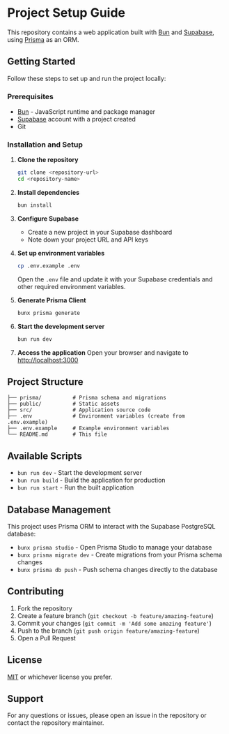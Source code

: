 # Project Setup Guide

This repository contains a web application built with [Bun](https://bun.sh/) and [Supabase](https://supabase.com/), using [Prisma](https://www.prisma.io/) as an ORM.

## Getting Started

Follow these steps to set up and run the project locally:

### Prerequisites

- [Bun](https://bun.sh/) - JavaScript runtime and package manager
- [Supabase](https://supabase.com/) account with a project created
- Git

### Installation and Setup

1. **Clone the repository**

   ```bash
   git clone <repository-url>
   cd <repository-name>
   ```

2. **Install dependencies**

   ```bash
   bun install
   ```

3. **Configure Supabase**

   - Create a new project in your Supabase dashboard
   - Note down your project URL and API keys

4. **Set up environment variables**

   ```bash
   cp .env.example .env
   ```

   Open the `.env` file and update it with your Supabase credentials and other required environment variables.

5. **Generate Prisma Client**

   ```bash
   bunx prisma generate
   ```

6. **Start the development server**

   ```bash
   bun run dev
   ```

7. **Access the application**
   Open your browser and navigate to [http://localhost:3000](http://localhost:3000)

## Project Structure

```
├── prisma/          # Prisma schema and migrations
├── public/          # Static assets
├── src/             # Application source code
├── .env             # Environment variables (create from .env.example)
├── .env.example     # Example environment variables
└── README.md        # This file
```

## Available Scripts

- `bun run dev` - Start the development server
- `bun run build` - Build the application for production
- `bun run start` - Run the built application

## Database Management

This project uses Prisma ORM to interact with the Supabase PostgreSQL database:

- `bunx prisma studio` - Open Prisma Studio to manage your database
- `bunx prisma migrate dev` - Create migrations from your Prisma schema changes
- `bunx prisma db push` - Push schema changes directly to the database

## Contributing

1. Fork the repository
2. Create a feature branch (`git checkout -b feature/amazing-feature`)
3. Commit your changes (`git commit -m 'Add some amazing feature'`)
4. Push to the branch (`git push origin feature/amazing-feature`)
5. Open a Pull Request

## License

[MIT](LICENSE) or whichever license you prefer.

## Support

For any questions or issues, please open an issue in the repository or contact the repository maintainer.
